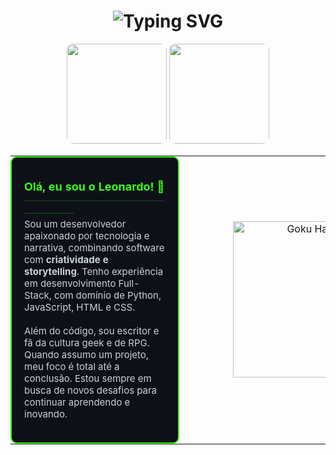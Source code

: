 <h1 align="center"><img src="https://readme-typing-svg.herokuapp.com?font=Fira+Code&pause=1000&center=true&vCenter=true&random=false&width=435&lines=Leonardo+Lazarin+Boareto;Desenvolvedor+Full-Stack;Transformando+ideias+em+código" alt="Typing SVG" /></h1>

<p align="center">
  <img height="160em" src="https://github-readme-stats.vercel.app/api?username=Leonardo-Boaretto&show_icons=true&count_private=true&hide=prs,issues&border_color=39FF14&bg_color=0D1117&title_color=39FF14&icon_color=39FF14&text_color=39FF14" style="border-radius: 10px;" />
  <img height="160em" src="https://github-readme-stats.vercel.app/api/top-langs/?username=Leonardo-Boaretto&layout=compact&border_color=39FF14&bg_color=0D1117&title_color=39FF14&text_color=39FF14" style="border-radius: 10px;" />
</p>



<div align="center">
  <table border="0" cellpadding="0" cellspacing="0">
    <tr>
      <td width="65%" valign="top" style="display: inline-block; background-color: #0D1117; border: 2px solid #39FF14; border-radius: 10px; padding: 20px; color: #C9D1D9;">
        
<strong style="color: #39FF14; font-size: 18px;">Olá, eu sou o Leonardo! 👋</strong>
<br>
<span style="color: #39FF14; opacity: 0.3;">⎯⎯⎯⎯⎯⎯⎯⎯⎯⎯⎯⎯⎯⎯⎯⎯⎯⎯⎯⎯⎯⎯⎯⎯⎯⎯⎯⎯⎯⎯⎯⎯⎯⎯⎯⎯⎯⎯</span>
<br>
<span style="font-size: 15px;">
Sou um desenvolvedor apaixonado por tecnologia e narrativa, combinando software com <strong>criatividade e storytelling</strong>. Tenho experiência em desenvolvimento Full-Stack, com domínio de Python, JavaScript, HTML e CSS.
<br><br>
Além do código, sou escritor e fã da cultura geek e de RPG. Quando assumo um projeto, meu foco é total até a conclusão. Estou sempre em busca de novos desafios para continuar aprendendo e inovando.
</span>
      </td>
      <td width="35%" align="center" valign="middle">
        <img src="https://media.tenor.com/G5WsY-wrJ58AAAAM/goku-goku-happy.gif" width="250" alt="Goku Happy"/>
      </td>
    </tr>
  </table>
  
</div>

